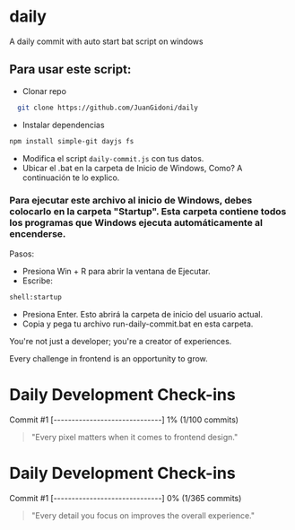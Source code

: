 # daily

A daily commit with auto start bat script on windows

## Para usar este script:

- Clonar repo

```bash
  git clone https://github.com/JuanGidoni/daily
```

- Instalar dependencias

```bash
npm install simple-git dayjs fs
```

- Modifica el script `daily-commit.js` con tus datos.
- Ubicar el .bat en la carpeta de Inicio de Windows, Como? A continuación te lo explico.

### Para ejecutar este archivo al inicio de Windows, debes colocarlo en la carpeta "Startup". Esta carpeta contiene todos los programas que Windows ejecuta automáticamente al encenderse.

Pasos:

- Presiona Win + R para abrir la ventana de Ejecutar.
- Escribe:

```cmd
shell:startup
```

- Presiona Enter. Esto abrirá la carpeta de inicio del usuario actual.
- Copia y pega tu archivo run-daily-commit.bat en esta carpeta.


You're not just a developer; you're a creator of experiences.

Every challenge in frontend is an opportunity to grow.
    
# Daily Development Check-ins

Commit #1
[------------------------------] 1% (1/100 commits)

> "Every pixel matters when it comes to frontend design."
    
# Daily Development Check-ins

Commit #1
[------------------------------] 0% (1/365 commits)

> "Every detail you focus on improves the overall experience."